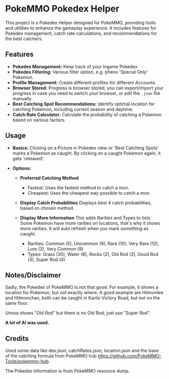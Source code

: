 # PokeMMO Pokedex Helper

This project is a Pokedex Helper designed for PokeMMO, providing tools and utilities to enhance the gameplay experience. It includes features for Pokedex management, catch rate calculations, and recommendations for the best catchers.

## Features

- **Pokedex Management:** Keep track of your Ingame Pokedex.
- **Pokedex Filtering:** Various filter option, e.g. pheno 'Special Only' Pokemon.
- **Profile Management:** Create different profiles for different Accounts.
- **Browser Stored:** Progress is browser stored, you can export/import your progress in case you need to switch your browser, or edit the `.json` file manually.
- **Best Catching Spot Recommendations:** Identify optimal location for catching Pokemon, including current season and daytime.
- **Catch Rate Calculator:** Calculate the probability of catching a Pokemon based on various factors.

## Usage

- **Basics:**
  Clicking on a Picture in Pokedex view or 'Best Catching Spots' marks a Pokemon as caught. By clicking on a caught Pokemon again, it gets 'released'.

- **Options:**

  - **Preferred Catching Method**

    - Fastest: Uses the fastest method to catch a mon.
    - Cheapest: Uses the cheapest way possible to catch a mon.

  - **Display Catch Probabilities**
    Displays best 4 catch probabilities, based on chosen method.

  - **Display More Information**
    This adds Rarities and Types to lists. Some Pokemon have more rarities on locations, that's why it shows more rarities. It will auto refresh when you mark something as caught.
    - Rarities: Common (5), Uncommon (9), Rare (10), Very Rare (12), Lure (2), Very Common (9)
    - Types: Grass (30), Water (6), Rocks (2), Old Rod (2), Good Rod (3), Super Rod (4)

## Notes/Disclaimer

Sadly, the Pokedex of PokeMMO is not that good. For example, it shows a location for Pokemon, but not exactly where. A good example are Hitmonlee and Hitmonchan, both can be caught in Kanto Victory Road, but not on the same floor.

Unova shows "Old Rod" but there is no Old Rod; just use "Super Rod".

**A lot of AI was used.**

## Credits

Used some data like dex.json, catchRates.json, location.json and the base of the catching formula from PokeMMO hub https://github.com/PokeMMO-Tools/pokemmo-hub.

The Pokedex information is from PokeMMO resource dump.
